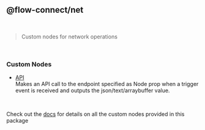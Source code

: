 ## @flow-connect/net

<br/>

> Custom nodes for network operations

<br/>

### Custom Nodes

- [API](https://flow-connect.saurabhagat.me/reference/standard-nodes/net/api.html) <br/>
  Makes an API call to the endpoint specified as Node prop when a trigger event is received and outputs the json/text/arraybuffer value.

<br/>

Check out the [docs](https://flow-connect.saurabhagat.me/reference/standard-nodes/net.html) for details on all the custom nodes provided in this package
